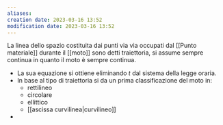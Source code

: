 ```yaml
---
aliases: 
creation date: 2023-03-16 13:52
modification date: 2023-03-16 13:52
---
```


La linea dello spazio costituita dai punti via via occupati dal [[Punto materiale]] durante il [[moto]] sono detti traiettoria, si assume sempre continua in quanto il moto è sempre continua.
- La sua equazione si ottiene eliminando $t$ dal sistema della legge oraria.
- In base al tipo di traiettoria si da un prima classificazione del moto in:
	- rettilineo
	- circolare
	- ellittico
	- [[ascissa curvilinea|curvilineo]]
- 


